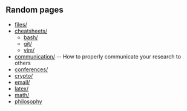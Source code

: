Random pages
------------

 - [files/](files/)
 - [cheatsheets/](cheatsheets/)
   + [bash/](bash/)
   + [git/](git/)
   + [vim/](vim/)
 - [communication/](communication/) -- How to properly communicate your research to others
 - [conferences/](conferences/)
 - [crypto/](crypto/)
 - [email/](email/)
 - [latex/](latex/)
 - [math/](math/)
 - [philosophy](philosophy/)
